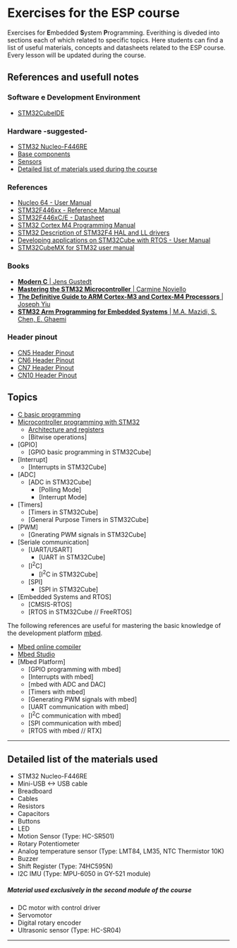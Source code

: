 # Exercises for the ESP course
Exercises for **E**mbedded **S**ystem **P**rogramming. Everithing is diveded into sections each of which related to specific topics.
Here students can find a list of useful materials, concepts and datasheets related to the ESP course.
Every lesson will be updated during the course.

## References and usefull notes

### Software e Development Environment
* [STM32CubeIDE](https://www.st.com/en/development-tools/stm32cubeide.html#tools-software)

### Hardware -suggested-
* [STM32 Nucleo-F446RE](https://www.st.com/en/evaluation-tools/nucleo-f446re.html)
* [Base components](https://www.amazon.it/dp/B01MQIO78W)
* [Sensors](https://www.amazon.it/dp/B01N79PG4G)
* [Detailed list of materials used during the course](https://github.com/FrancoTor95/Embedded-Test#detailed-list-of-the-materials-used)

### References
* [Nucleo 64 - User Manual](https://www.st.com/resource/en/user_manual/dm00105823-stm32-nucleo-64-boards-mb1136-stmicroelectronics.pdf)
* [STM32F446xx - Reference Manual](https://www.st.com/resource/en/reference_manual/dm00135183-stm32f446xx-advanced-arm-based-32-bit-mcus-stmicroelectronics.pdf)
* [STM32F446xC/E - Datasheet](https://www.st.com/resource/en/datasheet/stm32f446mc.pdf)
* [STM32 Cortex M4 Programming Manual](https://www.st.com/resource/en/programming_manual/dm00046982-stm32-cortexm4-mcus-and-mpus-programming-manual-stmicroelectronics.pdf)
* [STM32 Description of STM32F4 HAL and LL drivers](https://www.st.com/resource/en/user_manual/dm00105879-description-of-stm32f4-hal-and-ll-drivers-stmicroelectronics.pdf)
* [Developing applications on STM32Cube with RTOS - User Manual](https://www.st.com/resource/en/user_manual/dm00105262-developing-applications-on-stm32cube-with-rtos-stmicroelectronics.pdf)
* [STM32CubeMX for STM32 user manual](https://www.st.com/content/ccc/resource/technical/document/user_manual/10/c5/1a/43/3a/70/43/7d/DM00104712.pdf/files/DM00104712.pdf/jcr:content/translations/en.DM00104712.pdf)


### Books
* [**Modern C** | Jens Gustedt](https://www.manning.com/books/modern-c)
* [**Mastering the STM32 Microcontroller** | Carmine Noviello](https://leanpub.com/mastering-stm32)
* [**The Definitive Guide to ARM Cortex-M3 and Cortex-M4 Processors** | Joseph Yiu](https://www.amazon.it/Definitive-Guide-Cortex®-M3-Cortex®-M4-Processors/dp/0124080820)
* [**STM32 Arm Programming for Embedded Systems** |  M.A. Mazidi, S. Chen, E. Ghaemi](https://www.amazon.it/STM32-Arm-Programming-Embedded-Systems/dp/0997925949/)

### Header pinout
* [CN5 Header Pinout](https://github.com/FrancoTor95/Embedded-Test/blob/main/HeadersPinout.md#cn5-header-pinout)
* [CN6 Header Pinout](https://github.com/FrancoTor95/Embedded-Test/blob/main/HeadersPinout.md#cn6-header-pinout)
* [CN7 Header Pinout](https://github.com/FrancoTor95/Embedded-Test/blob/main/HeadersPinout.md#cn7-header-pinout)
* [CN10 Header Pinout](https://github.com/FrancoTor95/Embedded-Test/blob/main/HeadersPinout.md#cn10-header-pinout)


## Topics
* [C basic programming](https://github.com/FrancoTor95/Embedded-System-Programming/tree/main/01%20-%20C%20Programming#introduction-to-the-c-programming-language)
* [Microcontroller programming with STM32](https://github.com/FrancoTor95/Embedded-System-Programming/tree/master/02%20-%20STM32%20Programmazione%20Base)
    * [Architecture and registers](https://github.com/FrancoTor95/Embedded-System-Programming/tree/master/02%20-%20STM32%20Programmazione%20Base#arm-architecture-registers)
    * [Bitwise operations]
* [GPIO]
    * [GPIO basic programming in STM32Cube]
* [Interrupt]
    * [Interrupts in STM32Cube]
* [ADC]
    * [ADC in STM32Cube]
        * [Polling Mode]
        * [Interrupt Mode]
* [Timers]
    * [Timers in STM32Cube]
    * [General Purpose Timers in STM32Cube]
* [PWM]
    * [Gnerating PWM signals in STM32Cube]
* [Seriale communication]
    * [UART/USART]
        * [UART in STM32Cube]
    * [I<sup>2</sup>C]
        * [I<sup>2</sup>C in STM32Cube]
    * [SPI]
        * [SPI in STM32Cube]
* [Embedded Systems and RTOS]
    * [CMSIS-RTOS]
    * [RTOS in STM32Cube // FreeRTOS]

The following references are useful for mastering the basic knowledge of the development platform [mbed](https://os.mbed.com).
* [Mbed online compiler](https://ide.mbed.com/compiler)
* [Mbed Studio](https://os.mbed.com/studio)
* [Mbed Platform]
    * [GPIO programming with mbed]
    * [Interrupts with mbed]
    * [mbed with ADC and DAC]
    * [Timers with mbed]
    * [Generating PWM signals with mbed]
    * [UART communication with mbed]
    * [I<sup>2</sup>C communication with mbed]
    * [SPI communication with mbed]
     * [RTOS with mbed // RTX]
***

## Detailed list of the materials used

- STM32 Nucleo-F446RE
- Mini-USB <-> USB cable
- Breadboard
- Cables
- Resistors
- Capacitors
- Buttons
- LED
- Motion Sensor (Type: HC-SR501)
- Rotary Potentiometer
- Analog temperature sensor (Type: LMT84, LM35, NTC Thermistor 10K)
- Buzzer
- Shift Register (Type: 74HC595N)
- I2C IMU (Type: MPU-6050 in GY-521 module)

##### Material used exclusively in the second module of the course
- DC motor with control driver
- Servomotor
- Digital rotary encoder
- Ultrasonic sensor (Type: HC-SR04)
-------------------
